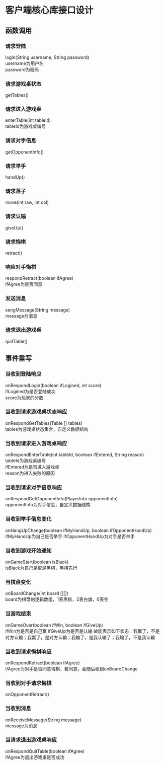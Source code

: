# 客户端核心库接口设计   

## 函数调用   
### 请求登陆   
login(String username, String password)   
username为用户名   
password为密码   
### 请求游戏桌状态   
getTables()   
### 请求进入游戏桌   
enterTable(int tableId)   
tableId为游戏桌编号   
### 请求对手信息   
getOpponentInfo()   
### 请求举手   
handUp()   
### 请求落子   
move(int raw, int col)   
### 请求认输  
giveUp()   
### 请求悔棋  
retract()  
### 响应对手悔棋   
respondRetract(boolean ifAgree)   
ifAgree为是否同意   
### 发送消息   
sengMessage(String message)   
message为消息   
### 请求退出游戏桌   
quitTable()

## 事件重写   
### 当收到登陆响应   
onRespondLogin(boolean ifLogined, int score)   
ifLogined为是否登陆成功   
score为玩家的分数   
### 当收到请求游戏桌状态响应   
onRespondGetTables(Table [] tables)   
tables为游戏桌状态集合，自定义数据结构   
### 当收到请求进入游戏桌响应   
onRespondEnterTable(int tableId, boolean ifEntered, String reason)   
tableId为游戏桌编号   
ifEntered为是否进入游戏桌   
reason为进入失败的原因   
### 当收到请求对手信息响应   
onRespondGetOpponentInfo(PlayerInfo opponentInfo)   
opponentInfo为对手信息，自定义数据结构
### 当收到举手信息变化   
onHangUpChange(boolean ifMyHandUp, boolean ifOpponentHandUp)   
ifMyHandUp为自己是否举手
ifOpponentHandUp为对手是否举手   
### 当收到游戏开始通知   
onGameStart(boolean isBlack)   
isBlack为自己是否是黑棋，黑棋先行   
### 当棋盘变化   
onBoardChange(int board [][])   
board为棋盘的逻辑数组，1表黑棋，2表白旗，0表空   
### 当游戏结束   
onGameOver(boolean ifWin, boolean ifGiveUp)   
ifWin为是否是自己赢
ifGiveUp为是否是认输
故能表示如下状态：我赢了，不是对方认输；我赢了，是对方认输；我输了，是我认输了；我输了，不是我认输   
### 当收到请求悔棋响应   
onRespondRetract(boolean ifAgree)   
ifAgree为对手是否同意悔棋，若同意，会随后收到onBoardChange   
### 当收到对手请求悔棋   
onOpponentRetract()   
### 当收到消息   
onReceiveMessage(String message)   
message为消息   
### 当请求退出游戏桌响应   
onRespondQuitTable(boolean ifAgree)   
ifAgree为退出游戏桌是否成功   
